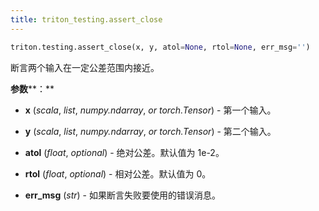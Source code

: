 ```yaml
---
title: triton_testing.assert_close
---
```


```python
triton.testing.assert_close(x, y, atol=None, rtol=None, err_msg='')
```


断言两个输入在一定公差范围内接近。


**参数****：**

* **x** (*scala*, *list*, *numpy.ndarray*, *or* *torch.Tensor*) - 第一个输入。

* **y** (*scala*, *list*, *numpy.ndarray*, *or* *torch.Tensor*) - 第二个输入。

* **atol** (*float*, *optional*) - 绝对公差。默认值为 1e-2。

* **rtol** (*float*, *optional*) - 相对公差。默认值为 0。

* **err_msg** (*str*) - 如果断言失败要使用的错误消息。

